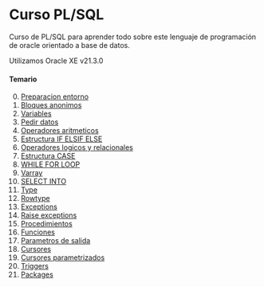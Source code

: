 # Curso PL/SQL

Curso de PL/SQL para aprender todo sobre este lenguaje de programación de oracle orientado a base de datos.

Utilizamos Oracle XE v21.3.0

#### Temario

0. [Preparacion entorno](https://youtu.be/YHh16KbBulo)
1. [Bloques anonimos](https://youtu.be/5SKqXKk8DN4)
2. [Variables](https://youtu.be/3oStXf-pm64)
3. [Pedir datos](https://youtu.be/ck08UMeqix8)
4. [Operadores aritmeticos](https://youtu.be/IACPLldMBJQ)
5. [Estructura IF ELSIF ELSE](https://youtu.be/5_EjXsXL_fo)
6. [Operadores logicos y relacionales](https://youtu.be/-731ihy0Uqw)
7. [Estructura CASE](https://youtu.be/fn6C8XF7UeY)
8. [WHILE FOR LOOP]()
9. [Varray]()
10. [SELECT INTO]()
11. [Type]()
12. [Rowtype]()
13. [Exceptions]()
14. [Raise exceptions]()
15. [Procedimientos]()
16. [Funciones]()
17. [Parametros de salida]()
18. [Cursores]()
19. [Cursores parametrizados]()
20. [Triggers]()
21. [Packages]()

